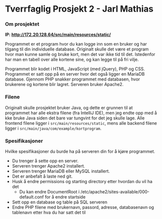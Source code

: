# Tverrfaglig Prosjekt 2 - Jarl Mathias

### Om prosjektet

<b>IP: http://172.20.128.64/src/main/resources/static/</b>

Programmet er et program hvor du kan logge inn som en bruker og har tilgang til din individuelle database. Originalt skulle det være et program hvor man kunne samle og bruke kort, 
men det var ikke tid til det. Istedenfor har man en tabell over alle kortene sine, og kan legge til på fri vilje.

Programmet blir kodet i HTML, JavaScript (med jQuery), PHP og CSS. Programmet er satt opp på en server hvor det også ligger en MariaDB database. Gjennom PHP snakker programmet med 
databasen, hvor brukerene og kortene blir lagret. Serveren bruker Apache2.

### Filene
Originalt skulle prosjektet bruker Java, og dette er grunnen til at programmet har alle ekstra filene (fra IntelliJ IDE), men jeg endte opp med å kke bruke Java siden det bare var 
tungvint for det jeg skulle lage. Alle frontend filene ligger i ``src/main/resources/static``, mens alle backend filene ligger i ``src/main/java/com/example/kortprogram``.

### Spesifikasjoner
Hvilke spesifikasjoner du burde ha på serveren din for å kjøre programmet.

* Du trenger å sette opp en server.
* Serveren trenger Apache2 installert.
* Serveren trenger MariaDB eller MySQL installert.
* Det er anbefalt å laste ned git.
* Husk å endre permissions og starting directory etter hvordan du vil ha det
  * Du kan endre DocumentRoot i /etc/apache2/sites-available/000-default.conf for å endre startside
* Sett opp en database og table på SQL serveren
* Endre PHP filene med brukernavn, passord, adresse, databasenavn og tablenavn etter hva du har satt det til

